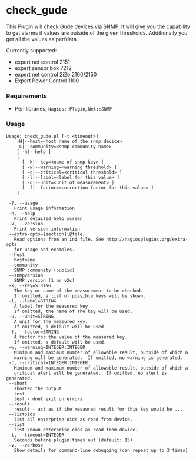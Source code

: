 check_gude
==========

This Plugin will check Gude devices via SNMP.
It will give you the capability to get alarms if values are outside of the given thresholds.
Additionally you get all the values as perfdata.
 
Currently supported:
* expert net control 2151
* expert sensor box 7212
* expert net control 2i2o 2100/2150
* Expert Power Control 1100


### Requirements

* Perl libraries; `Nagios::Plugin`, `Net::SNMP`

### Usage

    Usage: check_gude.pl [-t <timeout>]
        -H|--host=<host name of the snmp device> 
        -C|--community=<snmp community name> 
        [ -h|--help ]
        [ 
          [ -k|--key=<name of snmp key> ]
          [ -w|--warning=<warning threshold> ]  
          [ -c|--critical=<critical threshold> ] 
          [ -l|--label=<label for this value> ]  
          [ -u|--unit=<unit of measurement> ]  
          [ -f|--factor=<correction factor for this value> ]  
        ]

     -?, --usage
       Print usage information
     -h, --help
       Print detailed help screen
     -V, --version
       Print version information
     --extra-opts=[section][@file]
       Read options from an ini file. See http://nagiosplugins.org/extra-opts
       for usage and examples.
     --host
       hostname
     --community
       SNMP community (public)
     --snmpversion
       SNMP version (1 or v2c)
     -k, --key=STRING
       The key or name of the measurement to be checked.
       If omitted, a list of possible keys will be shown.
     -l, --label=STRING
       A label for the measured key.
       If omitted, the name of the key will be used.
     -u, --unit=STRING
       A unit for the measured key.
       If omitted, a default will be used.
     -f, --factor=STRING
       A factor for the value of the measured key.
       If omitted, a default will be used.
     -w, --warning=INTEGER:INTEGER
       Minimum and maximum number of allowable result, outside of which a
       warning will be generated.  If omitted, no warning is generated.
     -c, --critical=INTEGER:INTEGER
       Minimum and maximum number of allowable result, outside of which a
       critical alert will be generated.  If omitted, no alert is generated.
     --short
       shorten the output
     --test
       test - dont exit on errors
     --result
       result - act as if the mesaured result for this key would be ...
     --listoids
       list all enterprise oids as read from device.
     --list
       list known enterprise oids as read from device.
     -t, --timeout=INTEGER
       Seconds before plugin times out (default: 15)
     -v, --verbose
       Show details for command-line debugging (can repeat up to 3 times)



